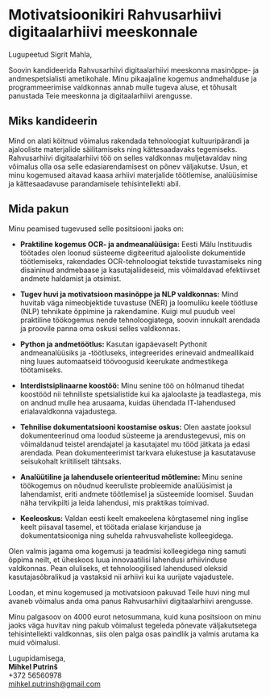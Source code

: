 # Motivatsioonikiri Rahvusarhiivi digitaalarhiivi meeskonnale

Lugupeetud Sigrit Mahla,

Soovin kandideerida Rahvusarhiivi digitaalarhiivi meeskonna masinõppe- ja andmespetsialisti ametikohale. Minu pikaajaline kogemus andmehalduse ja programmeerimise valdkonnas annab mulle tugeva aluse, et tõhusalt panustada Teie meeskonna ja digitaalarhiivi arengusse.

## Miks kandideerin

Mind on alati köitnud võimalus rakendada tehnoloogiat kultuuripärandi ja ajalooliste materjalide säilitamiseks ning kättesaadavaks tegemiseks. Rahvusarhiivi digitaalarhiivi töö on selles valdkonnas muljetavaldav ning võimalus olla osa selle edasiarendamisest on põnev väljakutse. Usun, et minu kogemused aitavad kaasa arhiivi materjalide töötlemise, analüüsimise ja kättesaadavuse parandamisele tehisintellekti abil.

## Mida pakun

Minu peamised tugevused selle positsiooni jaoks on:

- **Praktiline kogemus OCR- ja andmeanalüüsiga:** Eesti Mälu Instituudis töötades olen loonud süsteeme digiteeritud ajalooliste dokumentide töötlemiseks, rakendades OCR-tehnoloogiat tekstide tuvastamiseks ning disaininud andmebaase ja kasutajaliideseid, mis võimaldavad efektiivset andmete haldamist ja otsimist.

- **Tugev huvi ja motivatsioon masinõppe ja NLP valdkonnas:** Mind huvitab väga nimeobjektide tuvastuse (NER) ja loomuliku keele töötluse (NLP) tehnikate õppimine ja rakendamine. Kuigi mul puudub veel praktiline töökogemus nende tehnoloogiatega, soovin innukalt arendada ja proovile panna oma oskusi selles valdkonnas.

- **Python ja andmetöötlus:** Kasutan igapäevaselt Pythonit andmeanalüüsiks ja -töötluseks, integreerides erinevaid andmeallikaid ning luues automaatseid töövoogusid keerukate andmestikega töötamiseks.

- **Interdistsiplinaarne koostöö:** Minu senine töö on hõlmanud tihedat koostööd nii tehniliste spetsialistide kui ka ajaloolaste ja teadlastega, mis on andnud mulle hea arusaama, kuidas ühendada IT-lahendused erialavaldkonna vajadustega.

- **Tehnilise dokumentatsiooni koostamise oskus:** Olen aastate jooksul dokumenteerinud oma loodud süsteeme ja arendustegevusi, mis on võimaldanud teistel arendajatel ja kasutajatel mu tööd jätkata ja edasi arendada. Pean dokumenteerimist tarkvara elukestuse ja kasutatavuse seisukohalt kriitiliselt tähtsaks.

- **Analüütiline ja lahendusele orienteeritud mõtlemine:** Minu senine töökogemus on nõudnud keeruliste probleemide analüüsimist ja lahendamist, eriti andmete töötlemisel ja süsteemide loomisel. Suudan näha tervikpilti ja leida lahendusi, mis praktikas toimivad.

- **Keeleoskus:** Valdan eesti keelt emakeelena kõrgtasemel ning inglise keelt piisaval tasemel, et töötada erialase kirjanduse ja dokumentatsiooniga ning suhelda rahvusvaheliste kolleegidega.

Olen valmis jagama oma kogemusi ja teadmisi kolleegidega ning samuti õppima neilt, et üheskoos luua innovaatilisi lahendusi arhiivinduse valdkonnas. Pean oluliseks, et tehnoloogilised lahendused oleksid kasutajasõbralikud ja vastaksid nii arhiivi kui ka uurijate vajadustele.

Loodan, et minu kogemused ja motivatsioon pakuvad Teile huvi ning mul avaneb võimalus anda oma panus Rahvusarhiivi digitaalarhiivi arengusse.

Minu palgasoov on 4000 eurot netosummana, kuid kuna positsioon on minu jaoks väga huvitav ning pakub võimalust tegeleda põnevate väljakutsetega tehisintellekti valdkonnas, siis olen palga osas paindlik ja valmis arutama ka muid võimalusi.

Lugupidamisega,  
**Mihkel Putrinš**  
+372 56560978  
[mihkel.putrinsh@gmail.com](mailto:mihkel.putrinsh@gmail.com)